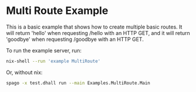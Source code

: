 # Multi Route Example

This is a basic example that shows how to create multiple basic routes. It will
return 'hello' when requesting /hello with an HTTP GET, and it will return
'goodbye' when requesting /goodbye with an HTTP GET.

To run the example server, run:

```bash
nix-shell --run 'example MultiRoute'
```

Or, without nix:

```bash
spago -x test.dhall run --main Examples.MultiRoute.Main
```
